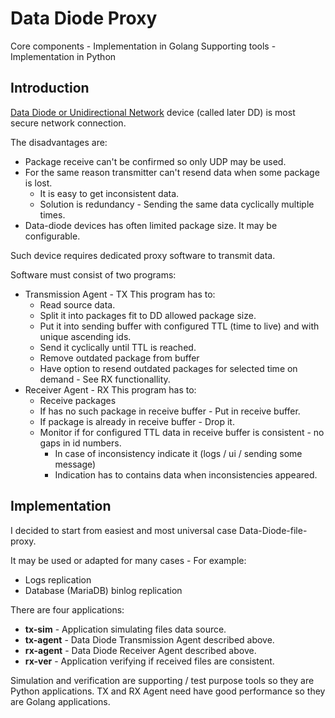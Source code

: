 # Data Diode Proxy

Core components - Implementation in Golang
Supporting tools - Implementation in Python

## Introduction

[Data Diode or Unidirectional Network](https://en.wikipedia.org/wiki/Unidirectional_network) device (called later DD) is most secure network connection.

The disadvantages are:

* Package receive can't be confirmed so only UDP may be used.
* For the same reason transmitter can't resend data when some package is lost.
  * It is easy to get inconsistent data.
  * Solution is redundancy - Sending the same data cyclically multiple times.
* Data-diode devices has often limited package size. It may be configurable.

Such device requires dedicated proxy software to transmit data.

Software must consist of two programs:

* Transmission Agent - TX
  This program has to:
  * Read source data.
  * Split it into packages fit to DD allowed package size.
  * Put it into sending buffer with configured TTL (time to live) and with unique ascending ids.
  * Send it cyclically until TTL is reached.
  * Remove outdated package from buffer
  * Have option to resend outdated packages for selected time on demand - See RX functionallity.
* Receiver Agent - RX
  This program has to:
  * Receive packages
  * If has no such package in receive buffer - Put in receive buffer.
  * If package is already in receive buffer - Drop it.
  * Monitor if for configured TTL data in receive buffer is consistent - no gaps in id numbers.
    * In case of inconsistency indicate it (logs / ui / sending some message)
    * Indication has to contains data when inconsistencies appeared.

## Implementation

I decided to start from easiest and most universal case Data-Diode-file-proxy.

It may be used or adapted for many cases - For example:

* Logs replication
* Database (MariaDB) binlog replication

There are four applications:

* **tx-sim** - Application simulating files data source.
* **tx-agent** - Data Diode Transmission Agent described above.
* **rx-agent** - Data Diode Receiver Agent described above.
* **rx-ver** - Application verifying if received files are consistent.

Simulation and verification are supporting / test purpose tools so they are Python applications.
TX and RX Agent need have good performance so they are Golang applications.
